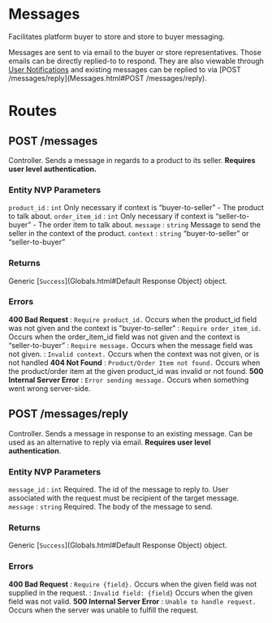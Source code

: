 
# Messages

Facilitates platform buyer to store and store to buyer messaging.

Messages are sent to via email to the buyer or store representatives. Those emails can be directly replied-to to respond.
They are also viewable through [User Notifications](UserNotifications.html) and existing messages can be replied to
via [POST /messages/reply](Messages.html#POST /messages/reply).

# Routes

## POST /messages

Controller. Sends a message in regards to a product to its seller. **Requires user level authentication.**

### Entity NVP Parameters

`product_id`
:   `int` Only necessary if context is “buyer-to-seller” - The product to talk about.
`order_item_id`
:   `int` Only necessary if context is “seller-to-buyer” - The order item to talk about.
`message`
:   `string` Message to send the seller in the context of the product.
`context`
:   `string` “buyer-to-seller” or “seller-to-buyer”


### Returns

Generic [`Success`](Globals.html#Default Response Object) object.

### Errors

**400 Bad Request**
:   `Require product_id.` Occurs when the product_id field was not given and the context is "buyer-to-seller"
:   `Require order_item_id.` Occurs when the order_item_id field was not given and the context is “seller-to-buyer”
:   `Require message.` Occurs when the message field was not given.
:   `Invalid context.` Occurs when the context was not given, or is not handled
**404 Not Found**
:   `Product/Order Item not found.` Occurs when the product/order item at the given product_id was invalid or not found.
**500 Internal Server Error**
:   `Error sending message.` Occurs when something went wrong server-side.


## POST /messages/reply

Controller. Sends a message in response to an existing message. Can be used as an alternative to reply via email. **Requires user level authentication**.

### Entity NVP Parameters

`message_id`
:   `int` Required. The id of the message to reply to. User associated with the request must be recipient of the target message.
`message`
:   `string` Required. The body of the message to send.

### Returns
Generic [`Success`](Globals.html#Default Response Object) object.

### Errors
**400 Bad Request**
:   `Require {field}.` Occurs when the given field was not supplied in the request.
:   `Invalid field: {field}` Occurs when the given field was not valid.
**500 Internal Server Error**
:   `Unable to handle request.` Occurs when the server was unable to fulfill the request.

